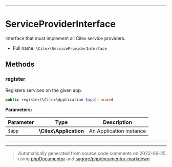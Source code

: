 ***

# ServiceProviderInterface

Interface that must implement all Cilex service providers.



* Full name: `\Cilex\ServiceProviderInterface`



## Methods


### register

Registers services on the given app.

```php
public register(\Cilex\Application $app): mixed
```








**Parameters:**

| Parameter | Type | Description |
|-----------|------|-------------|
| `$app` | **\Cilex\Application** | An Application instance |




***


***
> Automatically generated from source code comments on 2022-06-25 using [phpDocumentor](http://www.phpdoc.org/) and [saggre/phpdocumentor-markdown](https://github.com/Saggre/phpDocumentor-markdown)
